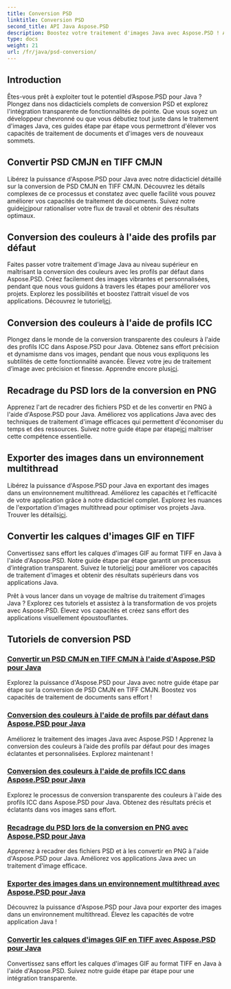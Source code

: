 ```yaml
---
title: Conversion PSD
linktitle: Conversion PSD
second_title: API Java Aspose.PSD
description: Boostez votre traitement d'images Java avec Aspose.PSD ! Apprenez à convertir le PSD CMJN en TIFF CMJN, à maîtriser la conversion des couleurs, à recadrer les fichiers PSD, etc.
type: docs
weight: 21
url: /fr/java/psd-conversion/
---
```

## Introduction

Êtes-vous prêt à exploiter tout le potentiel d’Aspose.PSD pour Java ? Plongez dans nos didacticiels complets de conversion PSD et explorez l'intégration transparente de fonctionnalités de pointe. Que vous soyez un développeur chevronné ou que vous débutiez tout juste dans le traitement d'images Java, ces guides étape par étape vous permettront d'élever vos capacités de traitement de documents et d'images vers de nouveaux sommets.

## Convertir PSD CMJN en TIFF CMJN
 Libérez la puissance d'Aspose.PSD pour Java avec notre didacticiel détaillé sur la conversion de PSD CMJN en TIFF CMJN. Découvrez les détails complexes de ce processus et constatez avec quelle facilité vous pouvez améliorer vos capacités de traitement de documents. Suivez notre guide[ici](./cmyk-psd-to-cmyk-tiff/)pour rationaliser votre flux de travail et obtenir des résultats optimaux.

## Conversion des couleurs à l'aide des profils par défaut
 Faites passer votre traitement d'image Java au niveau supérieur en maîtrisant la conversion des couleurs avec les profils par défaut dans Aspose.PSD. Créez facilement des images vibrantes et personnalisées, pendant que nous vous guidons à travers les étapes pour améliorer vos projets. Explorez les possibilités et boostez l’attrait visuel de vos applications. Découvrez le tutoriel[ici](./color-conversion-default-profiles/).

## Conversion des couleurs à l'aide de profils ICC
 Plongez dans le monde de la conversion transparente des couleurs à l'aide des profils ICC dans Aspose.PSD pour Java. Obtenez sans effort précision et dynamisme dans vos images, pendant que nous vous expliquons les subtilités de cette fonctionnalité avancée. Élevez votre jeu de traitement d’image avec précision et finesse. Apprendre encore plus[ici](./color-conversion-icc-profiles/).

## Recadrage du PSD lors de la conversion en PNG
Apprenez l'art de recadrer des fichiers PSD et de les convertir en PNG à l'aide d'Aspose.PSD pour Java. Améliorez vos applications Java avec des techniques de traitement d'image efficaces qui permettent d'économiser du temps et des ressources. Suivez notre guide étape par étape[ici](./cropping-psd-converting-png/) maîtriser cette compétence essentielle.

## Exporter des images dans un environnement multithread
 Libérez la puissance d'Aspose.PSD pour Java en exportant des images dans un environnement multithread. Améliorez les capacités et l'efficacité de votre application grâce à notre didacticiel complet. Explorez les nuances de l'exportation d'images multithread pour optimiser vos projets Java. Trouver les détails[ici](./export-images-multi-thread/).

## Convertir les calques d'images GIF en TIFF
 Convertissez sans effort les calques d'images GIF au format TIFF en Java à l'aide d'Aspose.PSD. Notre guide étape par étape garantit un processus d’intégration transparent. Suivez le tutoriel[ici](./gif-image-layers-to-tiff/) pour améliorer vos capacités de traitement d'images et obtenir des résultats supérieurs dans vos applications Java.

Prêt à vous lancer dans un voyage de maîtrise du traitement d’images Java ? Explorez ces tutoriels et assistez à la transformation de vos projets avec Aspose.PSD. Élevez vos capacités et créez sans effort des applications visuellement époustouflantes. 
## Tutoriels de conversion PSD
### [Convertir un PSD CMJN en TIFF CMJN à l'aide d'Aspose.PSD pour Java](./cmyk-psd-to-cmyk-tiff/)
Explorez la puissance d'Aspose.PSD pour Java avec notre guide étape par étape sur la conversion de PSD CMJN en TIFF CMJN. Boostez vos capacités de traitement de documents sans effort !
### [Conversion des couleurs à l'aide de profils par défaut dans Aspose.PSD pour Java](./color-conversion-default-profiles/)
Améliorez le traitement des images Java avec Aspose.PSD ! Apprenez la conversion des couleurs à l’aide des profils par défaut pour des images éclatantes et personnalisées. Explorez maintenant !
### [Conversion des couleurs à l'aide de profils ICC dans Aspose.PSD pour Java](./color-conversion-icc-profiles/)
Explorez le processus de conversion transparente des couleurs à l'aide des profils ICC dans Aspose.PSD pour Java. Obtenez des résultats précis et éclatants dans vos images sans effort.
### [Recadrage du PSD lors de la conversion en PNG avec Aspose.PSD pour Java](./cropping-psd-converting-png/)
Apprenez à recadrer des fichiers PSD et à les convertir en PNG à l'aide d'Aspose.PSD pour Java. Améliorez vos applications Java avec un traitement d'image efficace.
### [Exporter des images dans un environnement multithread avec Aspose.PSD pour Java](./export-images-multi-thread/)
Découvrez la puissance d'Aspose.PSD pour Java pour exporter des images dans un environnement multithread. Élevez les capacités de votre application Java !
### [Convertir les calques d'images GIF en TIFF avec Aspose.PSD pour Java](./gif-image-layers-to-tiff/)
Convertissez sans effort les calques d'images GIF au format TIFF en Java à l'aide d'Aspose.PSD. Suivez notre guide étape par étape pour une intégration transparente.